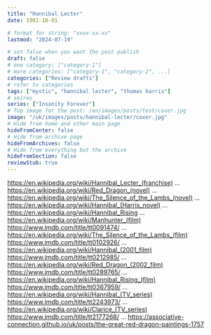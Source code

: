 ```yaml
---
title: "Hannibal Lecter"
date: 1981-10-01

# format for string: "xxxx-xx-xx"
lastmod: "2024-07-19"

# set false when you want the post publish
draft: false
# one category: ["category-1"]
# more categories: ["category-1", "category-2", ...]
categories: ["Review drafts"]
# refer to categories
tags: ["mystic", "hannibal lecter", "thomas harris"]
# seires
series: ["Insanity Forever"]
# Top image for the post: /en/images/posts/test/cover.jpg
image: "/uk/images/posts/hannibal-lecter/cover.jpg"
# Hide from home and other main page
hideFromCenter: false
# Hide from archive page
hideFromArchives: false
# Hide from everything but the archive
hideFromSection: false
reviewStub: true
---
```

https://en.wikipedia.org/wiki/Hannibal_Lecter_(franchise)
...
https://en.wikipedia.org/wiki/Red_Dragon_(novel)
...
https://en.wikipedia.org/wiki/The_Silence_of_the_Lambs_(novel)
...
https://en.wikipedia.org/wiki/Hannibal_(Harris_novel)
...
https://en.wikipedia.org/wiki/Hannibal_Rising
...
https://en.wikipedia.org/wiki/Manhunter_(film)
https://www.imdb.com/title/tt0091474/
...
https://en.wikipedia.org/wiki/The_Silence_of_the_Lambs_(film)
https://www.imdb.com/title/tt0102926/
...
https://en.wikipedia.org/wiki/Hannibal_(2001_film)
https://www.imdb.com/title/tt0212985/
...
https://en.wikipedia.org/wiki/Red_Dragon_(2002_film)
https://www.imdb.com/title/tt0289765/
...
https://en.wikipedia.org/wiki/Hannibal_Rising_(film)
https://www.imdb.com/title/tt0367959/
...
https://en.wikipedia.org/wiki/Hannibal_(TV_series)
https://www.imdb.com/title/tt2243973/
...
https://en.wikipedia.org/wiki/Clarice_(TV_series)
https://www.imdb.com/title/tt2177268/
...
https://associative-connection.github.io/uk/posts/the-great-red-dragon-paintings-1757
<!--more-->